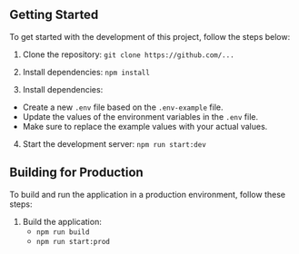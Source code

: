 ## Getting Started

To get started with the development of this project, follow the steps below:

1. Clone the repository:
   `git clone https://github.com/...`

2. Install dependencies:
   `npm install`

3. Install dependencies:

- Create a new `.env` file based on the `.env-example` file.
- Update the values of the environment variables in the `.env` file.
- Make sure to replace the example values with your actual values.

4. Start the development server:
   `npm run start:dev`

## Building for Production

To build and run the application in a production environment, follow these steps:

1. Build the application:
   - `npm run build`
   - `npm run start:prod`
